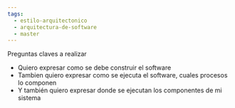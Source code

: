 ```yaml
---
tags:
  - estilo-arquitectonico
  - arquitectura-de-software
  - master
---
```

Preguntas claves a realizar 
- Quiero expresar como se debe construir el software
- Tambien quiero expresar como se ejecuta el software, cuales procesos lo componen
- Y también quiero expresar donde se ejecutan los componentes de mi sistema
